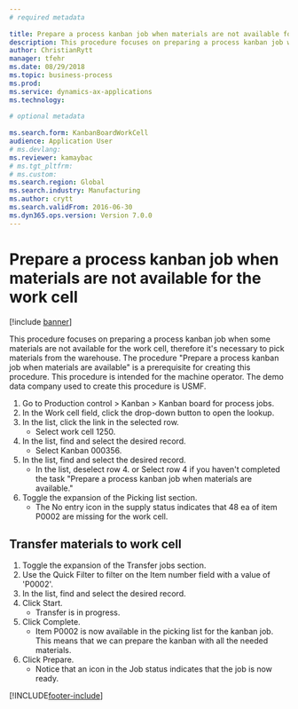 ```yaml
--- 
# required metadata 
 
title: Prepare a process kanban job when materials are not available for the work cell
description: This procedure focuses on preparing a process kanban job when some materials are not available for the work cell, therefore it's necessary to pick materials from the warehouse. 
author: ChristianRytt
manager: tfehr 
ms.date: 08/29/2018
ms.topic: business-process 
ms.prod:  
ms.service: dynamics-ax-applications 
ms.technology:  
 
# optional metadata 
 
ms.search.form: KanbanBoardWorkCell   
audience: Application User 
# ms.devlang:  
ms.reviewer: kamaybac
# ms.tgt_pltfrm:  
# ms.custom:  
ms.search.region: Global
ms.search.industry: Manufacturing
ms.author: crytt
ms.search.validFrom: 2016-06-30 
ms.dyn365.ops.version: Version 7.0.0 
---
```

# Prepare a process kanban job when materials are not available for the work cell

[!include [banner](../../includes/banner.md)]

This procedure focuses on preparing a process kanban job when some materials are not available for the work cell, therefore it's necessary to pick materials from the warehouse. The procedure "Prepare a process kanban job when materials are available" is a prerequisite for creating this procedure. This procedure is intended for the machine operator. The demo data company used to create this procedure is USMF.

1. Go to Production control > Kanban > Kanban board for process jobs.
2. In the Work cell field, click the drop-down button to open the lookup.
3. In the list, click the link in the selected row.
    * Select work cell 1250.  
4. In the list, find and select the desired record.
    * Select Kanban 000356.  
5. In the list, find and select the desired record.
    * In the list, deselect row 4. or Select row 4 if you haven't completed the task "Prepare a process kanban job when materials are available."  
6. Toggle the expansion of the Picking list section.
    * The No entry icon in the supply status indicates that 48 ea of item P0002 are missing for the work cell.  

## Transfer materials to work cell
1. Toggle the expansion of the Transfer jobs section.
2. Use the Quick Filter to filter on the Item number field with a value of 'P0002'.
3. In the list, find and select the desired record.
4. Click Start.
    * Transfer is in progress.  
5. Click Complete.
    * Item P0002 is now available in the picking list for the kanban job. This means that we can prepare the kanban with all the needed materials.  
6. Click Prepare.
    * Notice that an icon in the Job status indicates that the job is now ready.  



[!INCLUDE[footer-include](../../../includes/footer-banner.md)]